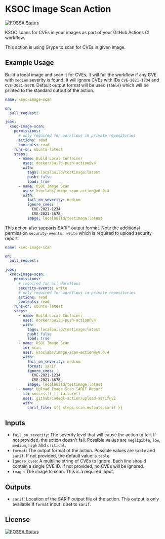 # KSOC Image Scan Action
[![FOSSA Status](https://app.fossa.com/api/projects/git%2Bgithub.com%2Fksoclabs%2Fimage-scan-action.svg?type=shield)](https://app.fossa.com/projects/git%2Bgithub.com%2Fksoclabs%2Fimage-scan-action?ref=badge_shield)


KSOC scans for CVEs in your images as part of your GitHub Actions CI workflow.

This action is using Grype to scan for CVEs in given image.

## Example Usage

Build a local image and scan it for CVEs. It will fail the workflow if any CVE with `medium` severity is found. It will ignore CVEs with IDs `CVE-2021-1234` and `CVE-2021-5678`. Default output format will be used (`table`) which will be printed to the standard output of the action.

```yaml
name: ksoc-image-scan

on:
  pull_request:

jobs:
  ksoc-image-scan:
    permissions:
      # only required for workflows in private repositories
      actions: read
      contents: read
    runs-on: ubuntu-latest
    steps:
      - name: Build Local Container
        uses: docker/build-push-action@v4
        with:
          tags: localbuild/testimage:latest
          push: false
          load: true
      - name: KSOC Image Scan
        uses: ksoclabs/image-scan-action@v0.0.4
        with:
          fail_on_severity: medium
          ignore_cves: |
            CVE-2021-1234
            CVE-2021-5678
          image: localbuild/testimage:latest
```

This action also supports SARIF output format. Note the additional permission `security-events: write` which is required to upload security report.

```yaml
name: ksoc-image-scan

on:
  pull_request:

jobs:
  ksoc-image-scan:
    permissions:
      # required for all workflows
      security-events: write
      # only required for workflows in private repositories
      actions: read
      contents: read
    runs-on: ubuntu-latest
    steps:
      - name: Build Local Container
        uses: docker/build-push-action@v4
        with:
          tags: localbuild/testimage:latest
          push: false
          load: true
      - name: KSOC Image Scan
        id: scan
        uses: ksoclabs/image-scan-action@v0.0.4
        with:
          fail_on_severity: medium
          format: sarif
          ignore_cves: |
            CVE-2021-1234
            CVE-2021-5678
          image: localbuild/testimage:latest
      - name: Upload Image Scan SARIF Report
        if: success() || failure()
        uses: github/codeql-action/upload-sarif@v2
        with:
          sarif_file: ${{ steps.scan.outputs.sarif }}
```

## Inputs

- `fail_on_severity`: The severity level that will cause the action to fail. If not provided, the action doesn't fail. Possible values are `negligible`, `low`, `medium`, `high` and `critical`.
- `format`: The output format of the action. Possible values are `table` and `sarif`. If not provided, the default value is `table`.
- `ignore_cves`: A multiline string of CVEs to ignore. Each line should contain a single CVE ID. If not provided, no CVEs will be ignored.
- `image`: The image to scan. This is a required input.

## Outputs

- `sarif`: Location of the SARIF output file of the action. This output is only available if `format` input is set to `sarif`.


## License
[![FOSSA Status](https://app.fossa.com/api/projects/git%2Bgithub.com%2Fksoclabs%2Fimage-scan-action.svg?type=large)](https://app.fossa.com/projects/git%2Bgithub.com%2Fksoclabs%2Fimage-scan-action?ref=badge_large)